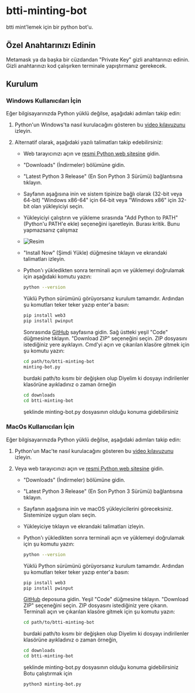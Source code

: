# btti-minting-bot
btti mint'lemek için bir python bot'u.

## Özel Anahtarınızı Edinin

Metamask ya da başka bir cüzdandan "Private Key" gizli anahtarınızı edinin. Gizli anahtarınızı kod çalışırken terminale yapıştırmanız gerekecek.

## Kurulum

### Windows Kullanıcıları İçin
Eğer bilgisayarınızda Python yüklü değilse, aşağıdaki adımları takip edin:

1. Python'un Windows'ta nasıl kurulacağını gösteren bu [video kılavuzunu](https://www.youtube.com/watch?v=ERcsRnUQ64s) izleyin.

2. Alternatif olarak, aşağıdaki yazılı talimatları takip edebilirsiniz:

   - Web tarayıcınızı açın ve [resmi Python web sitesine](https://www.python.org/) gidin.
   - "Downloads" (İndirmeler) bölümüne gidin.
   - "Latest Python 3 Release" (En Son Python 3 Sürümü) bağlantısına tıklayın.
   - Sayfanın aşağısına inin ve sistem tipinize bağlı olarak (32-bit veya 64-bit) "Windows x86-64" için 64-bit veya "Windows x86" için 32-bit olan yükleyiciyi seçin.
   - Yükleyiciyi çalıştırın ve yükleme sırasında "Add Python to PATH" (Python'u PATH'e ekle) seçeneğini işaretleyin. Burası kritik. Bunu yapmazsanız çalışmaz
   - ![Resim](https://github.com/EminnM/XRPS-minting-bot/assets/63583116/48e43f9a-218d-4995-9bf6-db221df52a32)
   - "Install Now" (Şimdi Yükle) düğmesine tıklayın ve ekrandaki talimatları izleyin.
   - Python'ı yükledikten sonra terminali açın ve yüklemeyi doğrulamak için aşağıdaki komutu yazın:
     ```bash
     python --version
     ```

     Yüklü Python sürümünü görüyorsanız kurulum tamamdır. Ardından şu komutları teker teker yazıp enter'a basın:

     ```bash
     pip install web3
     pip install pwinput

     ```

  
     Sonrasında [GitHub](https://github.com/EminnM/btti-minting-bot/) sayfasına gidin.
     Sağ üstteki yeşil "Code" düğmesine tıklayın.
     "Download ZIP" seçeneğini seçin.
     ZIP dosyasını istediğiniz yere ayıklayın.
     Cmd'yi açın ve çıkarılan klasöre gitmek için şu komutu yazın:
     ```bash
     cd path/to/btti-minting-bot
     minting-bot.py
     ```

     burdaki path/to kısmı bir değişken olup
     Diyelim ki dosyayı indirilenler klasörüne ayıkladınız o zaman örneğin
     ```bash
     cd downloads
     cd btti-minting-bot
     ```
     şeklinde minting-bot.py dosyasının olduğu konuma gidebilirsiniz 
      

### MacOs Kullanıcıları İçin
Eğer bilgisayarınızda Python yüklü değilse, aşağıdaki adımları takip edin:

1. Python'un Mac'te nasıl kurulacağını gösteren bu [video kılavuzunu](https://www.youtube.com/watch?v=5zX1MkAHdKU) izleyin.

2. Veya web tarayıcınızı açın ve [resmi Python web sitesine](https://www.python.org/) gidin.

   - "Downloads" (İndirmeler) bölümüne gidin.
   - "Latest Python 3 Release" (En Son Python 3 Sürümü) bağlantısına tıklayın.
   - Sayfanın aşağısına inin ve macOS yükleyicilerini göreceksiniz. Sisteminize uygun olanı seçin.
   - Yükleyiciye tıklayın ve ekrandaki talimatları izleyin.
   - Python'ı yükledikten sonra terminali açın ve yüklemeyi doğrulamak için şu komutu yazın:
     ```bash
     python --version
     ```

     Yüklü Python sürümünü görüyorsanız kurulum tamamdır. Ardından şu komutları teker teker yazıp enter'a basın:

     ```bash
     pip install web3
     pip install pwinput

     ```


     [GitHub](https://github.com/EminnM/btti-minting-bot/) deposuna gidin.
     Yeşil "Code" düğmesine tıklayın.
     "Download ZIP" seçeneğini seçin.
     ZIP dosyasını istediğiniz yere çıkarın.
     Terminali açın ve çıkarılan klasöre gitmek için şu komutu yazın:
     ```bash
     cd path/to/btti-minting-bot
     ```
     burdaki path/to kısmı bir değişken olup
     Diyelim ki dosyayı indirilenler klasörüne ayıkladınız o zaman örneğin,
     ```bash
     cd downloads
     cd btti-minting-bot
     ```
     şeklinde minting-bot.py dosyasının olduğu konuma gidebilirsiniz 
     Botu çalıştırmak için
     ```bash
     python3 minting-bot.py
     ```

